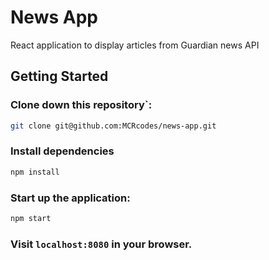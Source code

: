 # News App

React application to display articles from Guardian news API

## Getting Started

### Clone down this repository`:

```bash
git clone git@github.com:MCRcodes/news-app.git
```

### Install dependencies

```bash
npm install
```

### Start up the application:

```bash
npm start
```

### Visit `localhost:8080` in your browser.
